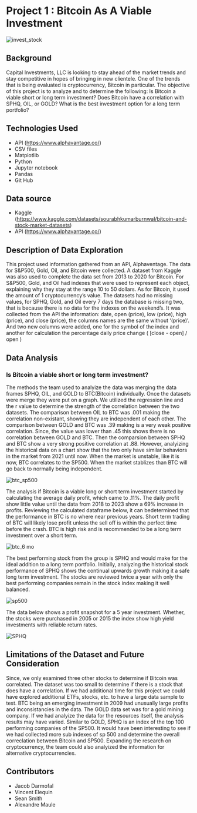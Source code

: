 # Project 1 : Bitcoin As A Viable Investment
![invest_stock](https://user-images.githubusercontent.com/117343047/218954549-b9403d70-0580-43fb-ad9c-1ead2f932b18.jpg)
## Background
Capital Investments, LLC is looking to stay ahead of the market trends and stay competitive in hopes of bringing in new clientele. One of the trends that is being evaluated is cryptocurrency, Bitcoin in particular. The objective of this project is to analyze and to determine the following: 
Is Bitcoin a viable short or long term investment? 
Does Bitcoin have a correlation with SPHQ, OIL, or GOLD?
What is the best investment option for a long term portfolio?

## Technologies Used
* API (https://www.alphavantage.co/)
* CSV files 
* Matplotlib 
* Python 
* Jupyter notebook
* Pandas 
* Git Hub

## Data source
* Kaggle (https://www.kaggle.com/datasets/sourabhkumarburnwal/bitcoin-and-stock-market-datasets)
* API (https://www.alphavantage.co/)

## Description of Data Exploration
This project used information gathered from an API, Alphaventage. The data for S&P500, Gold, Oil, and Bitcoin were collected. A dataset from Kaggle was also used to complete the data set from 2013 to 2020 for Bitcoin. For S&P500, Gold, and Oil had indexes that were used to represent each object, explaining why they stay at the range 10 to 50 dollars. As for Bitcoin, it used the amount of 1 cryptocurrency’s value. The datasets had no missing values, for SPHQ, Gold, and Oil every 7 days the database is missing two, that is because there is no data for the indexes on the weekend’s. 
It was collected from the API the information: date, open (price), low (price), high (price), and close (price), the columns names are the same without ‘(price)’. And two new columns were added, one for the symbol of the index and another for calculation the percentage daily price change ( [close - open] / open )

## Data Analysis
### Is Bitcoin a viable short or long term investment? 
The methods the team used to analyize the data was merging the data frames SPHQ, OIL, and GOLD to BTC(Bitcoin) individually. Once the datasets were merge they were put on a graph. We utilized the regression line and the r value to determine the strength of the correlation between the two datasets. The comparison between OIL to BTC was .001 making the correlation non-existant, showing they are independent of each other. The comparison between GOLD and BTC was .39 making is a very weak positive correlation. Since, the value was lower than .45 this shows there is no correlation between GOLD and BTC. Then the comparsion between SPHQ and BTC show a very strong positive correlation at .88. However, analyizing the historical data on a chart show that the two only have similar behaviors in the market from 2021 until now. When the market is unstable, like it is now, BTC correlates to the SP500. When the market stablizes than BTC will go back to normally being independent. 



![btc_sp500](https://user-images.githubusercontent.com/117343047/219004702-b17ec122-6567-43e8-bbfd-293d69518d3f.jpg)

The analysis if Bitcoin is a viable long or short term investment started by calculating the average daily profit, which came to .11%. The daily profit show little value until the data from 2018 to 2023 show a 69% increase in profits. Reviewing the calculated dataframe below, it can bedetermined that the performance in BTC is no where near previous years. Short term trading of BTC will likely lose profit unless the sell off is within the perfect time before the crash. BTC is high risk and is recommended to be a long term investment over a short term. 

![btc_6 mo](https://user-images.githubusercontent.com/117343047/219000258-3b57d91b-233d-45ef-9772-9c7dc388a8d7.jpg)

The best performing stock from the group is SPHQ and would make for the ideal addition to a long term portfolio. Initially, analyzing the historical stock performance of SPHQ shows the continual upwards growth making it a safe long term investment. The stocks are reviewed twice a year with only the best performing companies remain in the stock index making it well balanced.   

![sp500](https://user-images.githubusercontent.com/117343047/219002426-6d8f50e5-b540-438d-b372-8e79bfa160c1.jpg)

The data below shows a profit snapshot for a 5 year investment. Whether, the stocks were purchased in 2005 or 2015 the index show high yield investments with reliable return rates. 

![SPHQ](https://user-images.githubusercontent.com/117343047/219004330-7951461b-79fc-47d0-b8ce-417b261dd8f1.jpg)

## Limitations of the Dataset and Future Consideration
Since, we only examined three other stocks to determine if Bitcoin was correlated. The dataset was too small to determine if there is a stock that does have a correlation. If we had additional time for this project we could have explored additional ETFs, stocks, etc. to have a large data sample to test. BTC being an emerging investment in 2009 had unusually large profits and inconsistancies in the data. The GOLD data set was for a gold mining company. If we had analyize the data for the resources itself, the analysis results may have varied. Similar to GOLD, SPHQ is an index of the top 100 performing companies of the SP500. It would have been interesting to see if we had collected more sub indexes of sp 500 and determine the overall correclation between Bitcoin and SP500. Expanding the research on cryptocurrency, the team could also analyized the information for alternative cryptocurrencies.  




## Contributors
* Jacob Darmofal
* Vincent Elequin
* Sean Smith
* Alexandre Maule
